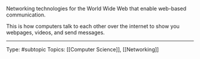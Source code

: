 Networking technologies for the World Wide Web that enable web-based communication.

This is how computers talk to each other over the internet to show you webpages, videos, and send messages.

___
Type: #subtopic 
Topics: [[Computer Science]], [[Networking]]

